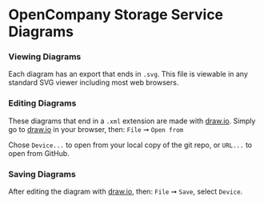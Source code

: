 # OpenCompany Storage Service Diagrams

### Viewing Diagrams

Each diagram has an export that ends in `.svg`. This file is viewable in any standard SVG viewer including most
web browsers.

### Editing Diagrams

These diagrams that end in a `.xml` extension are made with [draw.io](https://www.draw.io/). Simply go to
[draw.io](https://www.draw.io/) in your browser, then: `File` ➞ `Open from`

Chose `Device...` to open from your local copy of the git repo, or `URL...` to open from GitHub.

### Saving Diagrams

After editing the diagram with [draw.io](https://www.draw.io/), then: `File` ➞ `Save`, select `Device`.